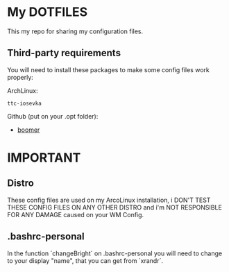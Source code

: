 # My DOTFILES

This my repo for sharing my configuration files.

## Third-party requirements

You will need to install these packages to make some config files work properly:

ArchLinux:

```
ttc-iosevka
```

Github (put on your .opt folder):

- [boomer](https://github.com/tsoding/boomer)

# IMPORTANT

## Distro

These config files are used on my ArcoLinux installation, i DON'T TEST THESE CONFIG FILES ON ANY OTHER DISTRO and i'm NOT RESPONSIBLE FOR ANY DAMAGE caused on your WM Config.

## .bashrc-personal

In the function ´changeBright´ on .bashrc-personal you will need to change to your display "name", that you can get from ´xrandr´.
